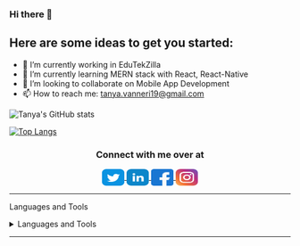 ### Hi there 👋


<h2> Here are some ideas to get you started: </h2>

- 🔭 I’m currently working in EduTekZilla
- 🌱 I’m currently learning MERN stack with React, React-Native
- 👯 I’m looking to collaborate on Mobile App Development
- 📫 How to reach me: tanya.vanneri19@gmail.com


   
![Tanya's GitHub stats](https://github-readme-stats.vercel.app/api?username=tanya1019&theme=radical&show_icons=true)



[![Top Langs](https://github-readme-stats.vercel.app/api/top-langs/?username=tanya1019&layout=compact&theme=radical)](https://github.com/tanya1019/github-readme-stats)


<h3 align="center">Connect with me over at</h3>
<p align="center">

<a href="https://twitter.com/tanya__1019" target="blank">
    <img align="center" src="Svg/twitter.svg" alt="tanya1019" height="30" width="40" />
</a>

<a href="https://www.linkedin.com/in/tanya-thakur19/" target="blank">
    <img align="center" src="Svg/linkedin.svg" alt="tanya1019" height="30" width="40" />
</a>


<a href="https://www.facebook.com/profile.php?id=100050222620697" target="blank">
    <img align="center" src="Svg/facebook.svg" alt="tanya1019" height="30" width="40" />
</a>

<a href="https://www.instagram.com/tanya__1019/" target="blank">
    <img align="center" src="Svg/instagram.svg" alt="tanya1019" height="30" width="40" />
</a>
   
   </p>
<hr />

<summary>Languages and Tools</summary>
<p align="left">

   
   
<details>
<summary>Languages and Tools</summary>
<p align="left">
<a href="https://angular.io" target="_blank">
    <img src="https://raw.githubusercontent.com/devicons/devicon/master/icons/angularjs/angularjs-original-wordmark.svg" alt="angularjs" width="40" height="40"/>
</a>

<a href="https://aws.amazon.com" target="_blank">
    <img src="https://raw.githubusercontent.com/devicons/devicon/master/icons/amazonwebservices/amazonwebservices-original-wordmark.svg" alt="aws" width="40" height="40"/>
</a>

<a href="https://www.gnu.org/software/bash/" target="_blank">
    <img src="https://www.vectorlogo.zone/logos/gnu_bash/gnu_bash-icon.svg" alt="bash" width="40" height="40"/> 
</a>

<a href="https://getbootstrap.com" target="_blank"> 
    <img src="https://raw.githubusercontent.com/devicons/devicon/master/icons/bootstrap/bootstrap-plain-wordmark.svg" alt="bootstrap" width="40" height="40"/> 
</a>

<a href="https://www.cprogramming.com/" target="_blank"> 
    <img src="https://raw.githubusercontent.com/devicons/devicon/master/icons/c/c-original.svg" alt="c" width="40" height="40"/> 
</a>

<a href="https://www.w3schools.com/cpp/" target="_blank"> 
    <img src="https://raw.githubusercontent.com/devicons/devicon/master/icons/cplusplus/cplusplus-original.svg" alt="cplusplus" width="40" height="40"/> 
</a>

<a href="https://www.w3schools.com/css/" target="_blank"> 
    <img src="https://raw.githubusercontent.com/devicons/devicon/master/icons/css3/css3-original-wordmark.svg" alt="css3" width="40" height="40"/> 
</a>

<a href="https://www.djangoproject.com/" target="_blank"> 
    <img src="https://raw.githubusercontent.com/devicons/devicon/master/icons/django/django-original.svg" alt="django" width="40" height="40"/> 
</a>

<a href="https://www.figma.com/" target="_blank"> 
    <img src="https://www.vectorlogo.zone/logos/figma/figma-icon.svg" alt="figma" width="40" height="40"/> 
</a>

<a href="https://firebase.google.com/" target="_blank"> 
    <img src="https://www.vectorlogo.zone/logos/firebase/firebase-icon.svg" alt="firebase" width="40" height="40"/> 
</a>

<a href="https://flask.palletsprojects.com/" target="_blank"> 
    <img src="https://www.vectorlogo.zone/logos/pocoo_flask/pocoo_flask-icon.svg" alt="flask" width="40" height="40"/> 
</a>

<a href="https://git-scm.com/" target="_blank"> 
    <img src="https://www.vectorlogo.zone/logos/git-scm/git-scm-icon.svg" alt="git" width="40" height="40"/> 
</a>

<a href="https://golang.org" target="_blank"> 
    <img src="https://raw.githubusercontent.com/devicons/devicon/master/icons/go/go-original.svg" alt="go" width="40" height="40"/> 
</a>

<a href="https://heroku.com" target="_blank"> 
    <img src="https://www.vectorlogo.zone/logos/heroku/heroku-icon.svg" alt="heroku" width="40" height="40"/> 
</a>

<a href="https://www.w3.org/html/" target="_blank"> 
    <img src="https://raw.githubusercontent.com/devicons/devicon/master/icons/html5/html5-original-wordmark.svg" alt="html5" width="40" height="40"/> 
</a>

<a href="https://www.adobe.com/in/products/illustrator.html" target="_blank"> 
    <img src="https://www.vectorlogo.zone/logos/adobe_illustrator/adobe_illustrator-icon.svg" alt="illustrator" width="40" height="40"/> 
</a>

<a href="https://developer.mozilla.org/en-US/docs/Web/JavaScript" target="_blank"> 
    <img src="https://raw.githubusercontent.com/devicons/devicon/master/icons/javascript/javascript-original.svg" alt="javascript" width="40" height="40"/> 
</a>

<a href="https://jekyllrb.com/" target="_blank"> 
    <img src="https://www.vectorlogo.zone/logos/jekyllrb/jekyllrb-icon.svg" alt="jekyll" width="40" height="40"/> 
</a>

<a href="https://www.linux.org/" target="_blank"> 
    <img src="https://raw.githubusercontent.com/devicons/devicon/master/icons/linux/linux-original.svg" alt="linux" width="40" height="40"/> 
</a>

<a href="https://www.mysql.com/" target="_blank"> 
    <img src="https://raw.githubusercontent.com/devicons/devicon/master/icons/mysql/mysql-original-wordmark.svg" alt="mysql" width="40" height="40"/> 
</a>

<a href="https://nodejs.org" target="_blank"> 
    <img src="https://raw.githubusercontent.com/devicons/devicon/master/icons/nodejs/nodejs-original-wordmark.svg" alt="nodejs" width="40" height="40"/> 
</a>

<a href="https://www.photoshop.com/en" target="_blank"> 
    <img src="https://raw.githubusercontent.com/devicons/devicon/master/icons/photoshop/photoshop-line.svg" alt="photoshop" width="40" height="40"/> 
</a>

<a href="https://postman.com" target="_blank"> 
    <img src="https://www.vectorlogo.zone/logos/getpostman/getpostman-icon.svg" alt="postman" width="40" height="40"/> 
</a>

<a href="https://www.python.org" target="_blank"> 
    <img src="https://raw.githubusercontent.com/devicons/devicon/master/icons/python/python-original.svg" alt="python" width="40" height="40"/> 
</a>

<a href="https://reactjs.org/" target="_blank"> 
    <img src="https://raw.githubusercontent.com/devicons/devicon/master/icons/react/react-original-wordmark.svg" alt="react" width="40" height="40"/> 
</a>

<a href="https://www.rust-lang.org" target="_blank"> 
    <img src="https://raw.githubusercontent.com/devicons/devicon/master/icons/rust/rust-plain.svg" alt="rust" width="40" height="40"/> 
</a>

<a href="https://sapper.svelte.dev/" target="_blank"> 
    <img src="https://raw.githubusercontent.com/bestofjs/bestofjs-webui/master/public/logos/sapper.svg" alt="sapper" width="40" height="40"/> 
</a>

<a href="https://sass-lang.com" target="_blank"> 
    <img src="https://raw.githubusercontent.com/devicons/devicon/master/icons/sass/sass-original.svg" alt="sass" width="40" height="40"/> 
</a>

<a href="https://svelte.dev" target="_blank"> 
    <img src="https://upload.wikimedia.org/wikipedia/commons/1/1b/Svelte_Logo.svg" alt="svelte" width="40" height="40"/> 
</a>

</p>
</details>
<hr />

